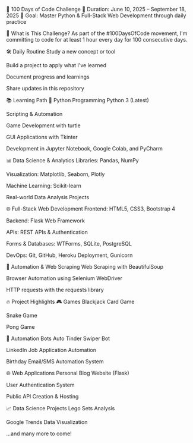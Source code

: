 💯 100 Days of Code Challenge
📅 Duration: June 10, 2025 – September 18, 2025
🎯 Goal: Master Python & Full-Stack Web Development through daily practice

🚀 What is This Challenge?
As part of the #100DaysOfCode movement, I'm committing to code for at least 1 hour every day for 100 consecutive days.

🛠️ Daily Routine
Study a new concept or tool

Build a project to apply what I've learned

Document progress and learnings

Share updates in this repository

📚 Learning Path
🐍 Python Programming
Python 3 (Latest)

Scripting & Automation

Game Development with turtle

GUI Applications with Tkinter

Development in Jupyter Notebook, Google Colab, and PyCharm

📊 Data Science & Analytics
Libraries: Pandas, NumPy

Visualization: Matplotlib, Seaborn, Plotly

Machine Learning: Scikit-learn

Real-world Data Analysis Projects

🌐 Full-Stack Web Development
Frontend: HTML5, CSS3, Bootstrap 4

Backend: Flask Web Framework

APIs: REST APIs & Authentication

Forms & Databases: WTForms, SQLite, PostgreSQL

DevOps: Git, GitHub, Heroku Deployment, Gunicorn

🤖 Automation & Web Scraping
Web Scraping with BeautifulSoup

Browser Automation using Selenium WebDriver

HTTP requests with the requests library

🔥 Project Highlights
🎮 Games
Blackjack Card Game

Snake Game

Pong Game

🤖 Automation Bots
Auto Tinder Swiper Bot

LinkedIn Job Application Automation

Birthday Email/SMS Automation System

🌐 Web Applications
Personal Blog Website (Flask)

User Authentication System

Public API Creation & Hosting

📈 Data Science Projects
Lego Sets Analysis

Google Trends Data Visualization

...and many more to come!

